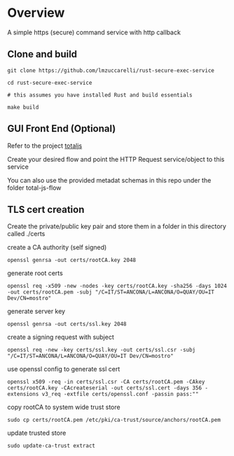 # Overview

A simple https (secure) command service with http callback 

## Clone and build

```
git clone https://github.com/lmzuccarelli/rust-secure-exec-service

cd rust-secure-exec-service

# this assumes you have installed Rust and build essentials

make build
```

## GUI Front End (Optional)

Refer to the project [totaljs](https://www.totaljs.com/)

Create your desired flow and point the HTTP Request service/object to this service

You can also use the provided metadat schemas in this repo under the folder total-js-flow


## TLS cert creation

Create the private/public key pair and store them in a folder in this directory called ./certs

create a CA authority (self signed)

```
openssl genrsa -out certs/rootCA.key 2048
```

generate root certs

```
openssl req -x509 -new -nodes -key certs/rootCA.key -sha256 -days 1024 -out certs/rootCA.pem -subj "/C=IT/ST=ANCONA/L=ANCONA/O=QUAY/OU=IT Dev/CN=mostro"
```

generate server key

```
openssl genrsa -out certs/ssl.key 2048
```

create a signing request with subject 

```
openssl req -new -key certs/ssl.key -out certs/ssl.csr -subj "/C=IT/ST=ANCONA/L=ANCONA/O=QUAY/OU=IT Dev/CN=mostro"
```

use openssl config to generate ssl cert 

```
openssl x509 -req -in certs/ssl.csr -CA certs/rootCA.pem -CAkey certs/rootCA.key -CAcreateserial -out certs/ssl.cert -days 356 -extensions v3_req -extfile certs/openssl.conf -passin pass:""
```

copy rootCA to system wide trust store

```
sudo cp certs/rootCA.pem /etc/pki/ca-trust/source/anchors/rootCA.pem
```

update trusted store

```
sudo update-ca-trust extract
```
